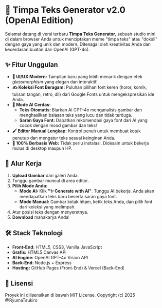 # 🎨 Timpa Teks Generator v2.0 (OpenAI Edition)

Selamat datang di versi terbaru **Timpa Teks Generator**, sebuah studio mini di dalam browser Anda untuk menciptakan meme "timpa teks" atau "doksli" dengan gaya yang unik dan modern. Ditenagai oleh kreativitas Anda dan kecerdasan buatan dari OpenAI (GPT-4o).

## ✨ Fitur Unggulan

- **🎨 UI/UX Modern:** Tampilan baru yang lebih menarik dengan efek *glassmorphism* yang elegan dan interaktif.
- **✍️ Koleksi Font Beragam:** Puluhan pilihan font keren (horor, komik, tulisan tangan, retro, dll) dari Google Fonts untuk mengekspresikan ide Anda.
- **🤖 Mode AI Cerdas:**
    - **Teks Otomatis:** Biarkan AI GPT-4o menganalisis gambar dan menghasilkan balasan teks yang lucu dan tidak terduga.
    - **Saran Gaya Font:** Dapatkan rekomendasi gaya font dari AI yang cocok dengan mood gambar dan teks!
- **🖌️ Editor Manual Lengkap:** Kontrol penuh untuk membuat kotak penutup dan mengatur teks sesuai keinginan Anda.
- **🚀 100% Berbasis Web:** Tidak perlu instalasi. Didesain untuk bekerja mulus di desktop maupun HP.

## 🚀 Alur Kerja

1.  **Upload Gambar** dari galeri Anda.
2.  Tunggu gambar muncul di area editor.
3.  **Pilih Mode Anda:**
    - **Mode AI:** Klik **"✨ Generate with AI"**. Tunggu AI bekerja. Anda akan mendapatkan teks baru beserta saran gaya font.
    - **Mode Manual:** Gambar kotak hitam, ketik teks Anda, dan pilih font dari koleksi yang melimpah.
4.  Atur posisi teks dengan menyeretnya.
5.  **Download** mahakarya Anda!

## 🛠️ Stack Teknologi

- **Front-End:** HTML5, CSS3, Vanilla JavaScript
- **Grafis:** HTML5 Canvas API
- **AI Engine:** OpenAI GPT-4o Vision API
- **Back-End:** Node.js + Express
- **Hosting:** GitHub Pages (Front-End) & Vercel (Back-End)

## 📄 Lisensi

Proyek ini dilisensikan di bawah MIT License.
Copyright (c) 2025 @RyumaTsukiro
